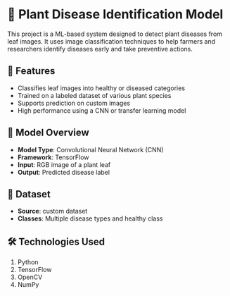 # 🌿 Plant Disease Identification Model

This project is a ML-based system designed to detect plant diseases from leaf images. It uses image classification techniques to help farmers and researchers identify diseases early and take preventive actions.

## 📌 Features

- Classifies leaf images into healthy or diseased categories
- Trained on a labeled dataset of various plant species
- Supports prediction on custom images
- High performance using a CNN or transfer learning model

## 🧠 Model Overview

- **Model Type**: Convolutional Neural Network (CNN)
- **Framework**: TensorFlow
- **Input**: RGB image of a plant leaf
- **Output**: Predicted disease label

## 📂 Dataset

- **Source**: custom dataset
- **Classes**: Multiple disease types and healthy class

## 🛠️ Technologies Used
1. Python
2. TensorFlow
3. OpenCV
4. NumPy
